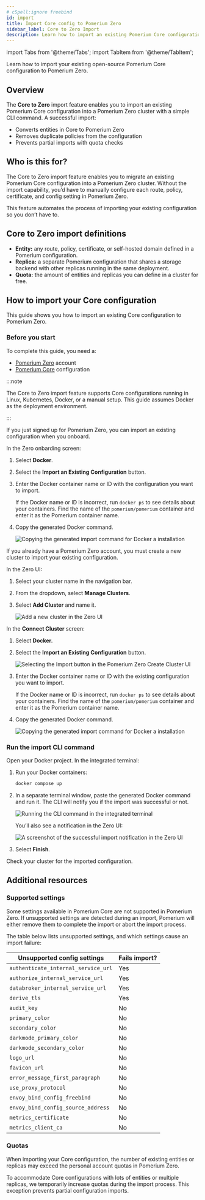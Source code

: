 ```yaml
---
# cSpell:ignore freebind
id: import
title: Import Core config to Pomerium Zero
sidebar_label: Core to Zero Import
description: Learn how to import an existing Pomerium Core configuration into a Pomerium Zero cluster.
---
```


import Tabs from '@theme/Tabs';
import TabItem from '@theme/TabItem';

Learn how to import your existing open-source Pomerium Core configuration to Pomerium Zero.

## Overview

The **Core to Zero** import feature enables you to import an existing Pomerium Core configuration into a Pomerium Zero cluster with a simple CLI command. A successful import:

- Converts entities in Core to Pomerium Zero
- Removes duplicate policies from the configuration
- Prevents partial imports with quota checks

## Who is this for?

The Core to Zero import feature enables you to migrate an existing Pomerium Core configuration into a Pomerium Zero cluster. Without the import capability, you’d have to manually configure each route, policy, certificate, and config setting in Pomerium Zero.

This feature automates the process of importing your existing configuration so you don’t have to.

## Core to Zero import definitions

- **Entity:** any route, policy, certificate, or self-hosted domain defined in a Pomerium configuration.
- **Replica:** a separate Pomerium configuration that shares a storage backend with other replicas running in the same deployment.
- **Quota:** the amount of entities and replicas you can define in a cluster for free.

## How to import your Core configuration

This guide shows you how to import an existing Core configuration to Pomerium Zero.

### Before you start

To complete this guide, you need a:

- [Pomerium Zero](https://console.pomerium.app/create-account) account
- [Pomerium Core](/docs/core/quickstart) configuration

:::note

The Core to Zero import feature supports Core configurations running in Linux, Kubernetes, Docker, or a manual setup. This guide assumes Docker as the deployment environment.

:::

<Tabs>
<TabItem label="Zero Onboarding" value="zero-onboarding">

If you just signed up for Pomerium Zero, you can import an existing configuration when you onboard.

In the Zero onbarding screen:

1. Select **Docker**.
1. Select the **Import an Existing Configuration** button.
1. Enter the Docker container name or ID with the configuration you want to import.

   If the Docker name or ID is incorrect, run `docker ps` to see details about your containers. Find the name of the `pomerium/pomerium` container and enter it as the Pomerium container name.

1. Copy the generated Docker command.

   ![Copying the generated import command for Docker a installation](./img/core-to-zero/zero-onboarding-import-ui.png)

</TabItem>
<TabItem label="New Cluster" value="new-cluster">

If you already have a Pomerium Zero account, you must create a new cluster to import your existing configuration.

In the Zero UI:

1. Select your cluster name in the navigation bar.
2. From the dropdown, select **Manage Clusters**.
3. Select **Add Cluster** and name it.

   ![Add a new cluster in the Zero UI](./img/core-to-zero/add-cluster.png)

In the **Connect Cluster** screen:

1. Select **Docker.**
2. Select the **Import an Existing Configuration** button.

   ![Selecting the Import button in the Pomerium Zero Create Cluster UI](./img/core-to-zero/import-existing-config-button.png)

3. Enter the Docker container name or ID with the existing configuration you want to import.

   If the Docker name or ID is incorrect, run `docker ps` to see details about your containers. Find the name of the `pomerium/pomerium` container and enter it as the Pomerium container name.

4. Copy the generated Docker command.

   ![Copying the generated import command for Docker a installation](./img/core-to-zero/docker-import-command.png)

</TabItem>
</Tabs>

### Run the import CLI command

Open your Docker project. In the integrated terminal:

1. Run your Docker containers:

   ```bash
   docker compose up
   ```

1. In a separate terminal window, paste the generated Docker command and run it. The CLI will notify you if the import was successful or not.

   ![Running the CLI command in the integrated terminal](./img/core-to-zero/import-terminal-command.png)

   You’ll also see a notification in the Zero UI:

   ![A screenshot of the successful import notification in the Zero UI](./img/core-to-zero/import-successful.png)

1. Select **Finish**.

Check your cluster for the imported configuration.

## Additional resources

### Supported settings

Some settings available in Pomerium Core are not supported in Pomerium Zero. If unsupported settings are detected during an import, Pomerium will either remove them to complete the import or abort the import process.

The table below lists unsupported settings, and which settings cause an import failure:

| Unsupported config settings         | Fails import? |
| ----------------------------------- | ------------- |
| `authenticate_internal_service_url` | Yes           |
| `authorize_internal_service_url`    | Yes           |
| `databroker_internal_service_url`   | Yes           |
| `derive_tls`                        | Yes           |
| `audit_key`                         | No            |
| `primary_color`                     | No            |
| `secondary_color`                   | No            |
| `darkmode_primary_color`            | No            |
| `darkmode_secondary_color`          | No            |
| `logo_url`                          | No            |
| `favicon_url`                       | No            |
| `error_message_first_paragraph`     | No            |
| `use_proxy_protocol`                | No            |
| `envoy_bind_config_freebind`        | No            |
| `envoy_bind_config_source_address`  | No            |
| `metrics_certificate`               | No            |
| `metrics_client_ca`                 | No            |

### Quotas

When importing your Core configuration, the number of existing entities or replicas may exceed the personal account quotas in Pomerium Zero.

To accommodate Core configurations with lots of entities or multiple replicas, we temporarily increase quotas during the import process. This exception prevents partial configuration imports.